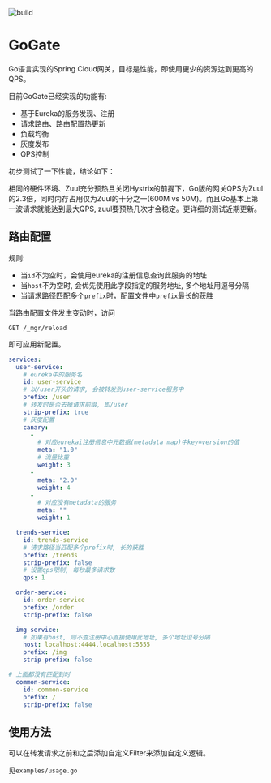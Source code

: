 ![build](https://api.travis-ci.org/wanghongfei/gogate.svg?branch=master)

# GoGate

Go语言实现的Spring Cloud网关，目标是性能，即使用更少的资源达到更高的QPS。

目前GoGate已经实现的功能有:

- 基于Eureka的服务发现、注册
- 请求路由、路由配置热更新
- 负载均衡
- 灰度发布
- QPS控制

初步测试了一下性能，结论如下：

相同的硬件环境、Zuul充分预热且关闭Hystrix的前提下，Go版的网关QPS为Zuul的2.3倍，同时内存占用仅为Zuul的十分之一(600M vs 50M)。而且Go基本上第一波请求就能达到最大QPS, zuul要预热几次才会稳定。更详细的测试近期更新。



## 路由配置

规则:

- 当`id`不为空时，会使用eureka的注册信息查询此服务的地址
- 当`host`不为空时, 会优先使用此字段指定的服务地址, 多个地址用逗号分隔
- 当请求路径匹配多个`prefix`时，配置文件中`prefix`最长的获胜

当路由配置文件发生变动时，访问

```
GET /_mgr/reload
```

即可应用新配置。

```yaml
services:
  user-service:
    # eureka中的服务名
    id: user-service
    # 以/user开头的请求, 会被转发到user-service服务中
    prefix: /user
    # 转发时是否去掉请求前缀, 即/user
    strip-prefix: true
    # 灰度配置
    canary:
      -
        # 对应eurekai注册信息中元数据(metadata map)中key=version的值
        meta: "1.0"
        # 流量比重
        weight: 3
      -
        meta: "2.0"
        weight: 4
      -
      	# 对应没有metadata的服务
        meta: ""
        weight: 1

  trends-service:
    id: trends-service
    # 请求路径当匹配多个prefix时, 长的获胜
    prefix: /trends
    strip-prefix: false
    # 设置qps限制, 每秒最多请求数
    qps: 1

  order-service:
    id: order-service
    prefix: /order
    strip-prefix: false

  img-service:
    # 如果有host, 则不查注册中心直接使用此地址, 多个地址逗号分隔
    host: localhost:4444,localhost:5555
    prefix: /img
    strip-prefix: false

# 上面都没有匹配到时
  common-service:
    id: common-service
    prefix: /
    strip-prefix: false
```



## 使用方法

可以在转发请求之前和之后添加自定义Filter来添加自定义逻辑。

见`examples/usage.go`